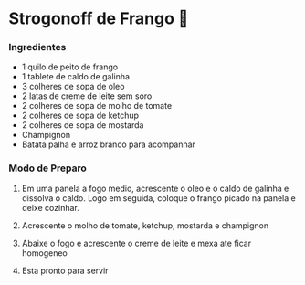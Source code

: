 # Strogonoff de Frango :chicken:

### Ingredientes

- 1 quilo de peito de frango
- 1 tablete de caldo de galinha
- 3 colheres de sopa de oleo
- 2 latas de creme de leite sem soro
- 2 colheres de sopa de molho de tomate
- 2 colheres de sopa de ketchup
- 2 colheres de sopa de mostarda
- Champignon
- Batata palha e arroz branco para acompanhar

### Modo de Preparo

1. Em uma panela a fogo medio, acrescente o oleo e o caldo de galinha e dissolva o caldo. Logo em seguida, coloque o frango picado na panela e deixe cozinhar.

2. Acrescente o molho de tomate, ketchup, mostarda e champignon 

3. Abaixe o fogo e acrescente o creme de leite e mexa ate ficar homogeneo

4. Esta pronto para servir